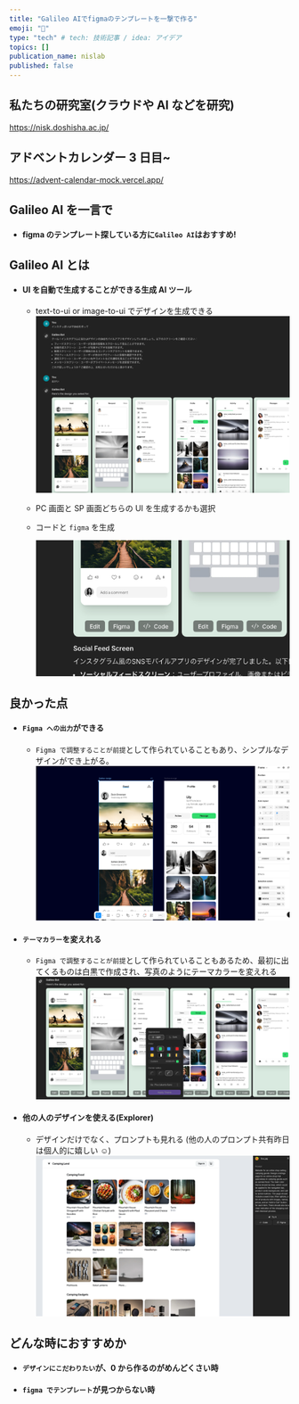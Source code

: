 ```yaml
---
title: "Galileo AIでfigmaのテンプレートを一撃で作る"
emoji: "🔫"
type: "tech" # tech: 技術記事 / idea: アイデア
topics: []
publication_name: nislab
published: false
---
```


## 私たちの研究室(クラウドや AI などを研究)

https://nisk.doshisha.ac.jp/

## アドベントカレンダー 3 日目~

https://advent-calendar-mock.vercel.app/

## Galileo AI を一言で

- #### figma のテンプレート探している方に`Galileo AI`はおすすめ!

## Galileo AI とは

- #### UI を自動で生成することができる生成 AI ツール

  - text-to-ui or image-to-ui でデザインを生成できる
    ![](/images/galileo/image3.png)
  - PC 画面と SP 画面どちらの UI を生成するかも選択
  - コードと `figma` を生成

    ![](/images/galileo/image4.png)

## 良かった点

- #### `Figma への出力`ができる

  - `Figma で調整することが前提`として作られていることもあり、シンプルなデザインができ上がる。
    ![](/images/galileo/image6.png)

- #### `テーマカラー`を変えれる

  - `Figma で調整することが前提`として作られていることもあるため、最初に出てくるものは白黒で作成され、写真のようにテーマカラーを変えれる
    ![](/images/galileo/image2.png)

- #### 他の人のデザインを使える(Explorer)
  - デザインだけでなく、プロンプトも見れる
    (他の人のプロンプト共有昨日は個人的に嬉しい ☺️)
    ![](/images/galileo/image1.png)

## どんな時におすすめか

- #### `デザインにこだわりたい`が、0 から作るのがめんどくさい時
- #### `figma でテンプレート`が見つからない時
